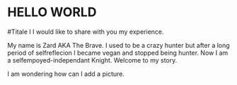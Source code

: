 # HELLO WORLD
#Titale I
I would like to share with you my experience.

My name is Zard AKA The Brave. I used to be a crazy hunter but after a long period of selfreflecion I became vegan and stopped being hunter. Now I am a selfempoyed-independant Knight. Welcome to my story.

I am wondering how can I add a picture.
